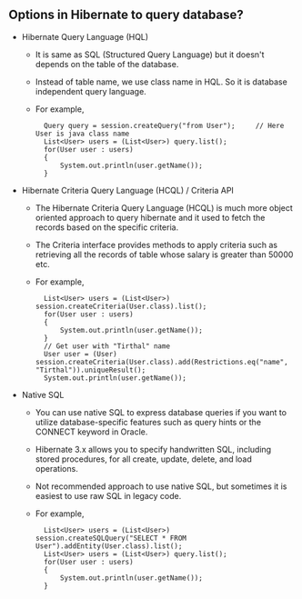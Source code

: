 Options in Hibernate to query database?
---------------------------------------

* Hibernate Query Language (HQL) 

	- It is same as SQL (Structured Query Language) but it doesn't depends on the table of the database. 
	- Instead of table name, we use class name in HQL. So it is database independent query language.
	- For example,
	
			Query query = session.createQuery("from User");		// Here User is java class name
			List<User> users = (List<User>) query.list();
			for(User user : users)
			{
				System.out.println(user.getName());
			}


* Hibernate Criteria Query Language (HCQL) / Criteria API

	- The Hibernate Criteria Query Language (HCQL) is much more object oriented approach to query hibernate and it used to fetch the records based on the specific criteria. 
	- The Criteria interface provides methods to apply criteria such as retrieving all the records of table whose salary is greater than 50000 etc.
	- For example,		
					
			List<User> users = (List<User>) session.createCriteria(User.class).list();			
			for(User user : users)
			{
				System.out.println(user.getName());
			}
			// Get user with "Tirthal" name
			User user = (User) session.createCriteria(User.class).add(Restrictions.eq("name", "Tirthal")).uniqueResult();
			System.out.println(user.getName());
			
			
* Native SQL

	- You can use native SQL to express database queries if you want to utilize database-specific features such as query hints or the CONNECT keyword in Oracle. 
	- Hibernate 3.x allows you to specify handwritten SQL, including stored procedures, for all create, update, delete, and load operations. 
	- Not recommended approach to use native SQL, but sometimes it is easiest to use raw SQL in legacy code.
	- For example,
	
			List<User> users = (List<User>) session.createSQLQuery("SELECT * FROM User").addEntity(User.class).list();
			List<User> users = (List<User>) query.list();
			for(User user : users)
			{
				System.out.println(user.getName());
			}